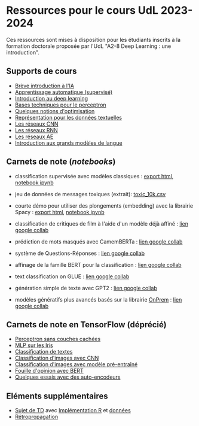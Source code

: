 # Ressources pour le cours UdL 2023-2024

Ces ressources sont mises à disposition pour les étudiants inscrits à la formation doctorale proposée par l'UdL "A2-8 Deep Learning : une introduction".

## Supports de cours

- [Brève introduction à l'IA](https://velcin.github.io/files/deep/intro-IA.pdf)
- [Apprentissage automatique (supervisé)](https://velcin.github.io/files/HN/machine-learning.pdf)
- [Introduction au deep learning](https://velcin.github.io/files/deep/intro_deep.pdf)
- [Bases techniques pour le perceptron](https://velcin.github.io/files/deep/ANN_VELCIN.pdf)
- [Quelques notions d'optimisation](https://velcin.github.io/files/deep/optim-mini.pdf)
- [Représentation pour les données textuelles](https://velcin.github.io/files/HN/representation-textes.pdf)
- [Les réseaux CNN](https://velcin.github.io/files/deep/CNN-short.pdf)
- [Les réseaux RNN](https://velcin.github.io/files/deep/RNN-short.pdf)
- [Les réseaux AE](https://velcin.github.io/files/deep/AE-short.pdf)
- [Introduction aux grands modèles de langue](https://velcin.github.io/files/HN/LLMs.pdf)

## Carnets de note (*notebooks*)

- classification supervisée avec modèles classiques : [export html](https://velcin.github.io/files/HN/TD2_M2_HN.html), [notebook ipynb](https://velcin.github.io/files/HN/TD2_M2_HN.ipynb)

- jeu de données de messages toxiques (extrait): [toxic_10k.csv](https://velcin.github.io/files/HN/data/toxic_10k.csv)

- courte démo pour utiliser des plongements (embedding) avec la librairie Spacy : [export html](https://velcin.github.io/files/HN/TD3_M2_HN.html), [notebook ipynb](https://velcin.github.io/files/HN/TD3_M2_HN.ipynb)

- classification de critiques de film à l'aide d'un modèle déjà affiné : [lien google collab](https://colab.research.google.com/drive/17wdal6LOhU47fVQGwqUWQxJMliQK72Nk?usp=sharing)

- prédiction de mots masqués avec CamemBERTa : [lien google collab](https://colab.research.google.com/drive/1_79HH-HL94ctMgjv56qngdBoyw0q3_1P?usp=sharing)

- système de Questions-Réponses : [lien google collab](https://colab.research.google.com/drive/18mogNkH6ou2eAxquN43hJKxgjRx2KbpN?usp=sharing)

- affinage de la famille BERT pour la classification : [lien google collab](https://colab.research.google.com/drive/1p1_Jv-KtyG4tpAyzhGlNYiNCOafakAEA?usp=sharing)

- text classification on GLUE : [lien google collab](https://colab.research.google.com/github/huggingface/notebooks/blob/main/examples/text_classification-tf.ipynb#scrollTo=TlqNaB8jIrJW)

- génération simple de texte avec GPT2 : [lien google collab](https://colab.research.google.com/drive/1YAvRykmuNREzfiHTqc-O9qpEGumpbCUI?usp=sharing)

- modèles génératifs plus avancés basés sur la librairie [OnPrem](https://pypi.org/project/onprem/) : [lien google collab](https://colab.research.google.com/drive/1LVeacsQ9dmE1BVzwR3eTLukpeRIMmUqi?usp=sharing)


## Carnets de note en TensorFlow (déprécié)

- [Perceptron sans couches cachées](https://velcin.github.io/files/deep/notebooks/intro-RL.ipynb)
- [MLP sur les Iris](https://velcin.github.io/files/deep/notebooks/MLP_Iris.ipynb)
- [Classification de textes](https://velcin.github.io/files/deep/notebooks/MLP_texte.ipynb)
- [Classification d'images avec CNN](https://velcin.github.io/files/deep/notebooks/CNN_images.ipynb)
- [Classification d'images avec modèle pré-entraîné](https://velcin.github.io/files/deep/notebooks/CNN_images-2.ipynb)
- [Fouille d'opinion avec BERT](https://colab.research.google.com/github/TheophileBlard/french-sentiment-analysis-with-bert/blob/master/colab/french_sentiment_analysis_with_bert.ipynb)
- [Quelques essais avec des auto-encodeurs](https://velcin.github.io/files/deep/notebooks/autoencoder-draft.ipynb)

## Eléments supplémentaires

- [Sujet de TD](https://velcin.github.io/files/deep/TD/TD.pdf) avec [Implémentation R](https://velcin.github.io/files/deep/TD/ann.r) et [données](https://velcin.github.io/files/deep/TD/data.csv)
- [Rétropropagation](https://velcin.github.io/files/deep/TD/backprop.r)
